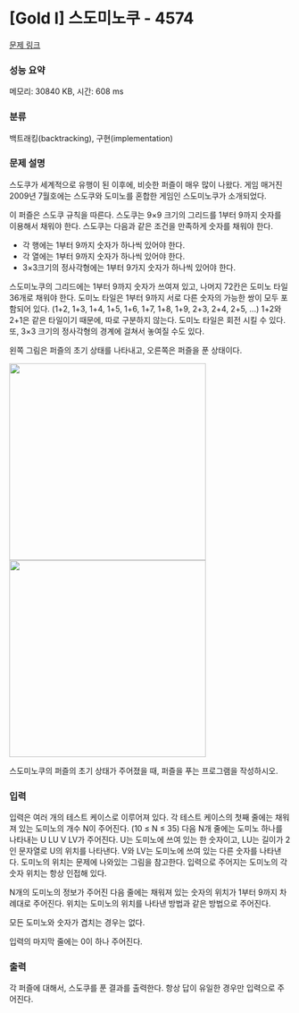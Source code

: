 # [Gold I] 스도미노쿠 - 4574 

[문제 링크](https://www.acmicpc.net/problem/4574) 

### 성능 요약

메모리: 30840 KB, 시간: 608 ms

### 분류

백트래킹(backtracking), 구현(implementation)

### 문제 설명

<p>스도쿠가 세계적으로 유행이 된 이후에, 비슷한 퍼즐이 매우 많이 나왔다. 게임 매거진 2009년 7월호에는 스도쿠와 도미노를 혼합한 게임인 스도미노쿠가 소개되었다. </p>

<p>이 퍼즐은 스도쿠 규칙을 따른다. 스도쿠는 9×9 크기의 그리드를 1부터 9까지 숫자를 이용해서 채워야 한다. 스도쿠는 다음과 같은 조건을 만족하게 숫자를 채워야 한다.</p>

<ul>
	<li>각 행에는 1부터 9까지 숫자가 하나씩 있어야 한다.</li>
	<li>각 열에는 1부터 9까지 숫자가 하나씩 있어야 한다.</li>
	<li>3×3크기의 정사각형에는 1부터 9가지 숫자가 하나씩 있어야 한다.</li>
</ul>

<p>스도미노쿠의 그리드에는 1부터 9까지 숫자가 쓰여져 있고, 나머지 72칸은 도미노 타일 36개로 채워야 한다. 도미노 타일은 1부터 9까지 서로 다른 숫자의 가능한 쌍이 모두 포함되어 있다. (1+2, 1+3, 1+4, 1+5, 1+6, 1+7, 1+8, 1+9, 2+3, 2+4, 2+5, ...) 1+2와 2+1은 같은 타일이기 때문에, 따로 구분하지 않는다. 도미노 타일은 회전 시킬 수 있다. 또, 3×3 크기의 정사각형의 경계에 걸쳐서 놓여질 수도 있다.</p>

<p>왼쪽 그림은 퍼즐의 초기 상태를 나타내고, 오른쪽은 퍼즐을 푼 상태이다.</p>

<p><img alt="" src="https://www.acmicpc.net/upload/images/example1.png" style="height:352px; width:352px"><img alt="" src="https://www.acmicpc.net/upload/images/example1-soln.png" style="height:352px; width:352px"></p>

<p>스도미노쿠의 퍼즐의 초기 상태가 주어졌을 때, 퍼즐을 푸는 프로그램을 작성하시오.</p>

### 입력 

 <p>입력은 여러 개의 테스트 케이스로 이루어져 있다. 각 테스트 케이스의 첫째 줄에는 채워져 있는 도미노의 개수 N이 주어진다. (10 ≤ N ≤ 35) 다음 N개 줄에는 도미노 하나를 나타내는 U LU V LV가 주어진다. U는 도미노에 쓰여 있는 한 숫자이고, LU는 길이가 2인 문자열로 U의 위치를 나타낸다. V와 LV는 도미노에 쓰여 있는 다른 숫자를 나타낸다. 도미노의 위치는 문제에 나와있는 그림을 참고한다. 입력으로 주어지는 도미노의 각 숫자 위치는 항상 인접해 있다.</p>

<p>N개의 도미노의 정보가 주어진 다음 줄에는 채워져 있는 숫자의 위치가 1부터 9까지 차례대로 주어진다. 위치는 도미노의 위치를 나타낸 방법과 같은 방법으로 주어진다.</p>

<p>모든 도미노와 숫자가 겹치는 경우는 없다.</p>

<p>입력의 마지막 줄에는 0이 하나 주어진다.</p>

### 출력 

 <p>각 퍼즐에 대해서, 스도쿠를 푼 결과를 출력한다. 항상 답이 유일한 경우만 입력으로 주어진다.</p>

